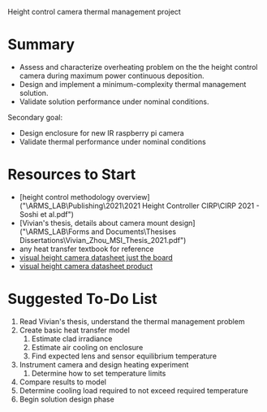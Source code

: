 Height control camera thermal management project

# Summary
- Assess and characterize overheating problem on the the height control camera during maximum power continuous deposition.  
- Design and implement a minimum-complexity thermal management solution. 
- Validate solution performance under nominal conditions.

Secondary goal:
- Design enclosure for new IR raspberry pi camera
- Validate thermal performance under nominal conditions

# Resources to Start
- [height control methodology overview]("\ARMS_LAB\Publishing\2021\2021 Height Controller CIRP\CIRP 2021 - Soshi et al.pdf")
- [Vivian's thesis, details about camera mount design]("\ARMS_LAB\Forms and Documents\Thesises Dissertations\Vivian_Zhou_MSI_Thesis_2021.pdf")
- any heat transfer textbook for reference
- [visual height camera datasheet just the board](http://www.elpcctv.com/low-illumination-hd-usb-camera-module-aptina-ar0130-color-sensor-p-232.html)
- [visual height camera datasheet product](http://www.webcamerausb.com/elp-4mm-manual-focus-lens-aluminum-industrial-box-housing-960p-industrial-camera-p-214.html)

# Suggested To-Do List
1. Read Vivian's thesis, understand the thermal management problem
2. Create basic heat transfer model 
	1. Estimate clad irradiance 
	2. Estimate air cooling on enclosure
	3. Find expected lens and sensor equilibrium temperature
3. Instrument camera and design heating experiment
	1. Determine how to set temperature limits
4. Compare results to model
5. Determine cooling load required to not exceed required temperature
6. Begin solution design phase